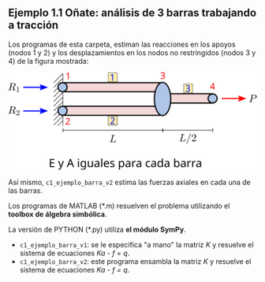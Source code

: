 
##  Ejemplo 1.1 Oñate: análisis de 3 barras trabajando a tracción

Los programas de esta carpeta, estiman las reacciones en los apoyos (nodos 1 y 2) y los desplazamientos en los nodos no restringidos (nodos 3 y 4) de la figura mostrada:

![figura](01_tres_barras_a_traccion_onate_1_1.svg)

Así mismo, `c1_ejemplo_barra_v2` estima las fuerzas axiales en cada una de las barras.

Los programas de MATLAB (*.m) resuelven el problema utilizando el **toolbox de álgebra simbólica**.

La versión de PYTHON (*.py) utiliza **el módulo SymPy**.

* `c1_ejemplo_barra_v1`: se le especifica "a mano" la matriz *K* y resuelve el sistema de ecuaciones *Ka - f = q*.
* `c1_ejemplo_barra_v2`: este programa ensambla la matriz *K* y resuelve el sistema de ecuaciones *Ka - f = q*.
